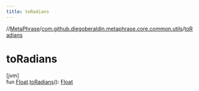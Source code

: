 ```yaml
---
title: toRadians
---
```

//[MetaPhrase](../../index.html)/[com.github.diegoberaldin.metaphrase.core.common.utils](index.html)/[toRadians](to-radians.html)



# toRadians



[jvm]\
fun [Float](https://kotlinlang.org/api/latest/jvm/stdlib/kotlin/-float/index.html).[toRadians](to-radians.html)(): [Float](https://kotlinlang.org/api/latest/jvm/stdlib/kotlin/-float/index.html)




